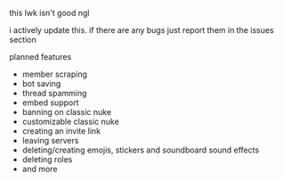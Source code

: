 this lwk isn't good ngl

i actively update this. if there are any bugs just report them in the issues section 

planned features
- member scraping
- bot saving
- thread spamming
- embed support
- banning on classic nuke
- customizable classic nuke
- creating an invite link
- leaving servers
- deleting/creating emojis, stickers and soundboard sound effects
- deleting roles
- and more
